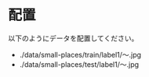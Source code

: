 # 配置
以下のようにデータを配置してください。
- ./data/small-places/train/label1/～.jpg
- ./data/small-places/test/label1/～.jpg